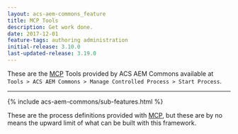 ```yaml
---
layout: acs-aem-commons_feature
title: MCP Tools
description: Get work done.
date: 2017-12-01
feature-tags: authoring administration
initial-release: 3.10.0
last-updated-release: 3.19.0
---
```


These are the [MCP](/acs-aem-commons/features/mcp/index.html) Tools provided by ACS AEM Commons available at `Tools > ACS AEM Commons > Manage Controlled Process > Start Process`.

----

{% include acs-aem-commons/sub-features.html %}


These are the process definitions provided with [MCP](/acs-aem-commons/features/mcp/index.html), but these are by no means the upward limit of what can be built with this framework.
